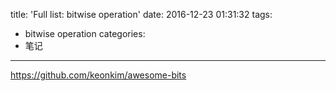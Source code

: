 title: 'Full list: bitwise operation'
date: 2016-12-23 01:31:32
tags:
- bitwise operation
categories:
- 笔记
---

https://github.com/keonkim/awesome-bits
